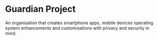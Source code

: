 [Title]: # (Guardian Project)
[Difficulty]: # (Principiante)
[Order]: # (51)

# Guardian Project

An organisation that creates smartphone apps, mobile devices operating system enhancements and customisations with privacy and security in mind.